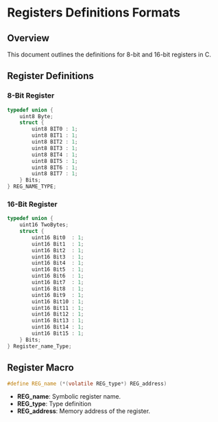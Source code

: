 # Registers Definitions Formats

## Overview

This document outlines the definitions for 8-bit and 16-bit registers in C.

## Register Definitions

### 8-Bit Register

```c
typedef union {
    uint8 Byte;
    struct {
        uint8 BIT0 : 1;
        uint8 BIT1 : 1;
        uint8 BIT2 : 1;
        uint8 BIT3 : 1;
        uint8 BIT4 : 1;
        uint8 BIT5 : 1;
        uint8 BIT6 : 1;
        uint8 BIT7 : 1;
    } Bits;
} REG_NAME_TYPE;
```

### 16-Bit Register

```c
typedef union {
    uint16 TwoBytes;
    struct {
        uint16 Bit0  : 1;
        uint16 Bit1  : 1;
        uint16 Bit2  : 1;
        uint16 Bit3  : 1;
        uint16 Bit4  : 1;
        uint16 Bit5  : 1;
        uint16 Bit6  : 1;
        uint16 Bit7  : 1;
        uint16 Bit8  : 1;
        uint16 Bit9  : 1;
        uint16 Bit10 : 1;
        uint16 Bit11 : 1;
        uint16 Bit12 : 1;
        uint16 Bit13 : 1;
        uint16 Bit14 : 1;
        uint16 Bit15 : 1;
    } Bits;
} Register_name_Type;
```

## Register Macro

```c
#define REG_name (*(volatile REG_type*) REG_address)
```

- **REG_name**: Symbolic register name.
- **REG_type**: Type definition 
- **REG_address**: Memory address of the register.
